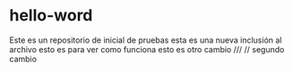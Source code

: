 # hello-word
Este es un repositorio de inicial de pruebas
esta es una nueva inclusión al archivo
esto es para ver como funciona
esto es otro cambio ///
// segundo cambio
